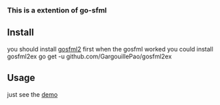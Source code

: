 ### This is a extention of go-sfml

## Install
you should install [gosfml2](https://bitbucket.org/krepa098/gosfml2/wiki/Home) first
when the gosfml worked you could install gosfml2ex
go get -u github.com/GargouillePao/gosfml2ex

## Usage

just see the [demo](https://github.com/GargouillePao/gosfml2ex/blob/master/sample)